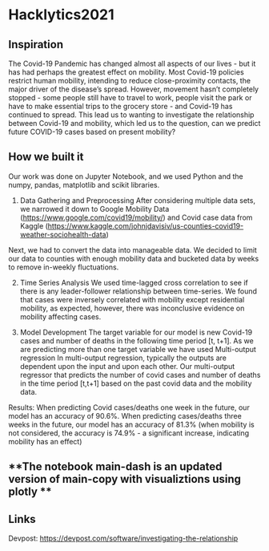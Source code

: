 # Hacklytics2021

## Inspiration
The Covid-19 Pandemic has changed almost all aspects of our lives - but it has had perhaps the greatest effect on mobility. Most Covid-19 policies restrict human mobility, intending to reduce close-proximity contacts, the major driver of the disease’s spread. However, movement hasn’t completely stopped - some people still have to travel to work, people visit the park or have to make essential trips to the grocery store - and Covid-19 has continued to spread. This lead us to wanting to investigate the relationship between Covid-19 and mobility, which led us to the question, can we predict future COVID-19 cases based on present mobility?

## How we built it
Our work was done on Jupyter Notebook, and we used Python and the numpy, pandas, matplotlib and scikit libraries.

1) Data Gathering and Preprocessing After considering multiple data sets, we narrowed it down to Google Mobility Data (https://www.google.com/covid19/mobility/) and Covid case data from Kaggle (https://www.kaggle.com/johnjdavisiv/us-counties-covid19-weather-sociohealth-data)

Next, we had to convert the data into manageable data. We decided to limit our data to counties with enough mobility data and bucketed data by weeks to remove in-weekly fluctuations.

2) Time Series Analysis We used time-lagged cross correlation to see if there is any leader-follower relationship between time-series. We found that cases were inversely correlated with mobility except residential mobility, as expected, however, there was inconclusive evidence on mobility affecting cases.

3) Model Development The target variable for our model is new Covid-19 cases and number of deaths in the following time period [t, t+1]. As we are predicting more than one target variable we have used Multi-output regression In multi-output regression, typically the outputs are dependent upon the input and upon each other. Our multi-output regressor that predicts the number of covid cases and number of deaths in the time period [t,t+1] based on the past covid data and the mobility data.

Results: When predicting Covid cases/deaths one week in the future, our model has an accuracy of 90.6%. When predicting cases/deaths three weeks in the future, our model has an accuracy of 81.3% (when mobility is not considered, the accuracy is 74.9% - a significant increase, indicating mobility has an effect)

## **The notebook main-dash is an updated version of main-copy with visualiztions using plotly **

## Links
Devpost: https://devpost.com/software/investigating-the-relationship
